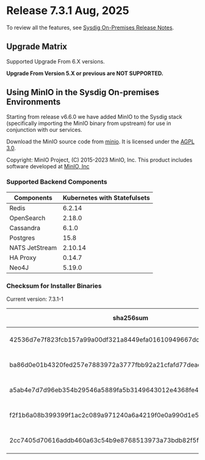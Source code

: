 Release 7.3.1 Aug, 2025
===

To review all the features, see [Sysdig On-Premises Release Notes](https://docs.sysdig.com/en/release-notes/sysdig-on-premises-release-notes/).

Upgrade Matrix
---

Supported Upgrade From 6.X versions.

**Upgrade From Version 5.X or previous are NOT SUPPORTED.**

## Using MinIO in the Sysdig On-premises Environments

Starting from release v6.6.0 we have added MinIO to the Sysdig stack (specifically importing the MinIO binary from upstream) for use in conjunction with our services.

Download the MinIO source code from [minio](https://github.com/minio/minio). It is licensed under the [AGPL 3.0](https://github.com/minio/minio/blob/master/LICENSE).

Copyright: MinIO Project, (C) 2015-2023 MinIO, Inc. This product includes software developed at [MinIO, Inc](https://min.io/)

### Supported Backend Components

| **Components** | **Kubernetes with Statefulsets** |
|---|---|
| Redis                      | 6.2.14 |
| OpenSearch                 | 2.18.0 |
| Cassandra                  | 6.1.0 |
| Postgres                   | 15.8 |
| NATS JetStream             | 2.10.14 |
| HA Proxy                   | 0.14.7 |
| Neo4J                      | 5.19.0 |


### Checksum for Installer Binaries

Current version: 7.3.1-1

| **sha256sum** | **Installer binary** |
|---|---|
| 42536d7e7f823fcb157a99a00df321a8449efa01610949667dc648de130c23a3 | installer-darwin-amd64 |
| ba86d0e01b4320fed257e7883972a3777fbb92a21cfafd77deace95bf0c6a828 | installer-darwin-arm64 |
| a5ab4e7d7d96eb354b29546a5889fa5b3149643012e4368fe4c88c522c71c56a | installer-linux-amd64 |
| f2f1b6a08b399399f1ac2c089a971240a6a4219f0e0a990d1e59787df22b2b29 | installer-linux-arm |
| 2cc7405d70616addb460a63c54b9e8768513973a73bdb82f5f5d5121fb7e8837 | installer-linux-arm64 |
